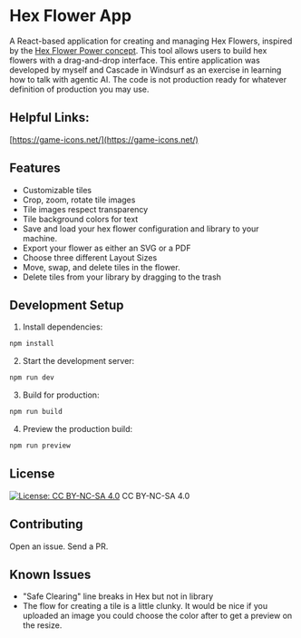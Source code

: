 # Hex Flower App

A React-based application for creating and managing Hex Flowers, inspired by the [Hex Flower Power concept](https://goblinshenchman.wordpress.com/hex-power-flower/). This tool allows users to build hex flowers with a drag-and-drop interface. This entire application was developed by myself and Cascade in Windsurf as an exercise in learning how to talk with agentic AI. The code is not production ready for whatever definition of production you may use.

## Helpful Links:
[https://game-icons.net/](https://game-icons.net/)

## Features
- Customizable tiles
- Crop, zoom, rotate tile images
- Tile images respect transparency
- Tile background colors for text
- Save and load your hex flower configuration and library to your machine.
- Export your flower as either an SVG or a PDF
- Choose three different Layout Sizes
- Move, swap, and delete tiles in the flower.
- Delete tiles from your library by dragging to the trash

## Development Setup

1. Install dependencies:
```bash
npm install
```

2. Start the development server:
```bash
npm run dev
```

3. Build for production:
```bash
npm run build
```

4. Preview the production build:
```bash
npm run preview
```

## License

[![License: CC BY-NC-SA 4.0](https://licensebuttons.net/l/by-nc-sa/4.0/88x31.png)](https://creativecommons.org/licenses/by-nc-sa/4.0/) CC BY-NC-SA 4.0

## Contributing
Open an issue. Send a PR.

## Known Issues
  - "Safe Clearing" line breaks in Hex but not in library
  - The flow for creating a tile is a little clunky. It would be nice if you uploaded an image you could choose the color after to get a preview on the resize.